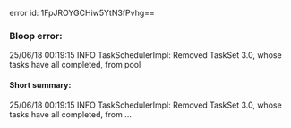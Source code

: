 error id: 1FpJROYGCHiw5YtN3fPvhg==
### Bloop error:

25/06/18 00:19:15 INFO TaskSchedulerImpl: Removed TaskSet 3.0, whose tasks have all completed, from pool
#### Short summary: 

25/06/18 00:19:15 INFO TaskSchedulerImpl: Removed TaskSet 3.0, whose tasks have all completed, from ...